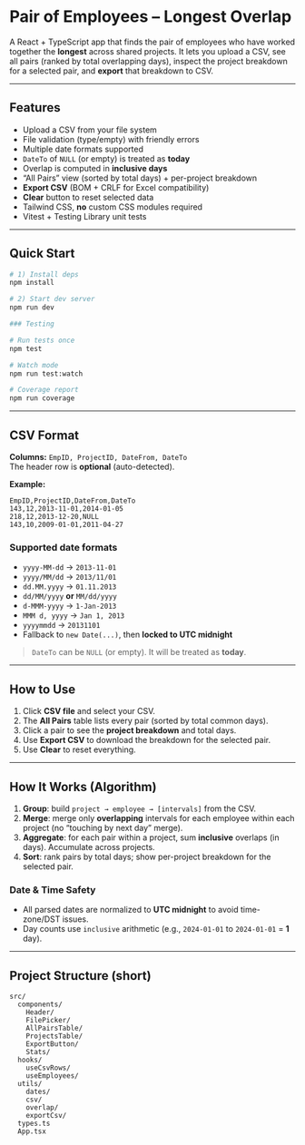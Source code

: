 # Pair of Employees – Longest Overlap

A React + TypeScript app that finds the pair of employees who have worked together the **longest** across shared projects. It lets you upload a CSV, see all pairs (ranked by total overlapping days), inspect the project breakdown for a selected pair, and **export** that breakdown to CSV.

---

## Features

- Upload a CSV from your file system
- File validation (type/empty) with friendly errors
- Multiple date formats supported
- `DateTo` of `NULL` (or empty) is treated as **today**
- Overlap is computed in **inclusive days**
- “All Pairs” view (sorted by total days) + per-project breakdown
- **Export CSV** (BOM + CRLF for Excel compatibility)
- **Clear** button to reset selected data
- Tailwind CSS, **no** custom CSS modules required
- Vitest + Testing Library unit tests

---

## Quick Start

```bash
# 1) Install deps
npm install

# 2) Start dev server
npm run dev

### Testing

# Run tests once
npm test

# Watch mode
npm run test:watch

# Coverage report
npm run coverage
```

---

## CSV Format

**Columns:** `EmpID, ProjectID, DateFrom, DateTo`  
The header row is **optional** (auto-detected).

**Example:**

```csv
EmpID,ProjectID,DateFrom,DateTo
143,12,2013-11-01,2014-01-05
218,12,2013-12-20,NULL
143,10,2009-01-01,2011-04-27
```

### Supported date formats

- `yyyy-MM-dd` → `2013-11-01`
- `yyyy/MM/dd` → `2013/11/01`
- `dd.MM.yyyy` → `01.11.2013`
- `dd/MM/yyyy` **or** `MM/dd/yyyy`
- `d-MMM-yyyy` → `1-Jan-2013`
- `MMM d, yyyy` → `Jan 1, 2013`
- `yyyymmdd` → `20131101`
- Fallback to `new Date(...)`, then **locked to UTC midnight**

> `DateTo` can be `NULL` (or empty). It will be treated as **today**.

---

## How to Use

1. Click **CSV file** and select your CSV.
2. The **All Pairs** table lists every pair (sorted by total common days).
3. Click a pair to see the **project breakdown** and total days.
4. Use **Export CSV** to download the breakdown for the selected pair.
5. Use **Clear** to reset everything.

---

## How It Works (Algorithm)

1. **Group**: build `project → employee → [intervals]` from the CSV.
2. **Merge**: merge only **overlapping** intervals for each employee within each project (no “touching by next day” merge).
3. **Aggregate**: for each pair within a project, sum **inclusive** overlaps (in days). Accumulate across projects.
4. **Sort**: rank pairs by total days; show per-project breakdown for the selected pair.

### Date & Time Safety

- All parsed dates are normalized to **UTC midnight** to avoid time-zone/DST issues.
- Day counts use `inclusive` arithmetic (e.g., `2024-01-01` to `2024-01-01` = **1** day).

---

## Project Structure (short)

```
src/
  components/
    Header/
    FilePicker/
    AllPairsTable/
    ProjectsTable/
    ExportButton/
    Stats/
  hooks/
    useCsvRows/
    useEmployees/
  utils/
    dates/
    csv/
    overlap/
    exportCsv/
  types.ts
  App.tsx
```
